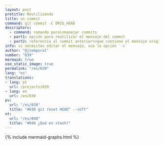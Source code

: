```yaml
---
layout: post
pretitle: Reutilizando
title: un commit
command: git commit -C ORIG_HEAD
descriptors:
  - command: comando para\nmanejar commits
  - part1: opción para reutilizar el mensaje del commit
  - part2: referencia al commit anterior\nque contiene el mensaje original
info: si necesitas editar el mensaje, usa la opción `-c`
author: "@jtemporal"
number: "039"
mermaid: true
use_static_image: true
permalink: "/es/039"
lang: "es"
translations:
- lang: pt
  url: /projects/039
- lang: en
  url: /en/039
pv:
  url: "/es/038"
  title: "#038 git reset HEAD^ --soft"
nt:
  url: "/es/040"
  title: "#040 ¿Qué es stash?"
---
```

{% include mermaid-graphs.html %}